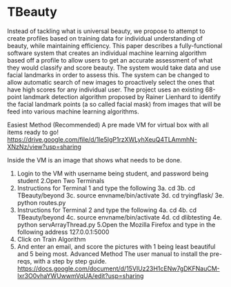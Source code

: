 # TBeauty

Instead of tackling what is universal beauty, we propose to attempt to create profiles based on training data for individual understanding of beauty, while maintaining efficiency.
This paper describes a fully-functional software system that creates an individual machine learning algorithm based off a profile to allow users to get an accurate assessment of what they would classify and score beauty. The system would take data and use facial landmarks in order to assess this. The system can be changed to allow automatic search of new images to proactively select the ones that have high scores for any individual user. The project uses an existing 68-point landmark detection algorithm proposed by Rainer Lienhard to identify the facial landmark points (a so called facial mask) from images that will be feed into various machine learning algorithms.


Easiest Method (Recommended)
A pre made VM for virtual box with all items ready to go!
https://drive.google.com/file/d/1le5IgP1rzXWLyhXeuQ4TLAmmhN-XNzNz/view?usp=sharing

Inside the VM is an image that shows what needs to be done.
1. Login to the VM with username being student, and password being student 
2.Open Two Terminals
3. Instructions for Terminal 1 and type the following
  3a. cd
  3b. cd TBeauty/beyond
  3c. source envname/bin/activate
  3d. cd tryingflask/
  3e. python routes.py
4. Instructions for Terminal 2 and type the following
  4a. cd
  4b. cd TBeauty/beyond
  4c. source envname/bin/activate
  4d. cd dlibtesting
  4e. python servArrayThread.py
5.Open the Mozilla Firefox and type in the following address 127.0.0.1:5000
6. Click on Train Algorithm
7. And enter an email, and score the pictures with 1 being least beautiful and 5 being most.
Advanced Method
The user manual to install the pre-reqs, with a step by step guide.
https://docs.google.com/document/d/15VIUz23H1cENw7gDKFNauCM-lxr3O0vhaYWUwwmVqUA/edit?usp=sharing
